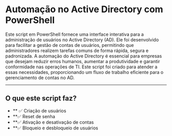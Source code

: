 ﻿# Automação no Active Directory com PowerShell
 Este script em PowerShell fornece uma interface interativa para a administração de usuários no Active Directory (AD). Ele foi desenvolvido para facilitar a gestão de contas de usuários, permitindo que administradores realizem tarefas comuns de forma rápida, segura e padronizada.
A automação do Active Directory é essencial para empresas que desejam reduzir erros humanos, aumentar a produtividade e garantir conformidade nas operações de TI. Este script foi criado para atender a essas necessidades, proporcionando um fluxo de trabalho eficiente para o gerenciamento de contas no AD.

---

## O que este script faz?

- ** ✅ Criação de usuários
- **✅ Reset de senha
- **✅ Ativação e desativação de contas
- **✅ Bloqueio e desbloqueio de usuários
